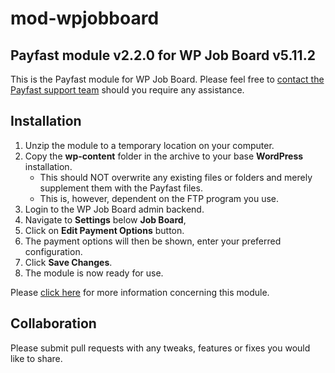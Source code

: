 # mod-wpjobboard

## Payfast module v2.2.0 for WP Job Board v5.11.2

This is the Payfast module for WP Job Board. Please feel free
to [contact the Payfast support team](https://payfast.io/contact/) should you require any assistance.

## Installation

1. Unzip the module to a temporary location on your computer.
2. Copy the **wp-content** folder in the archive to your base **WordPress** installation.
    - This should NOT overwrite any existing files or folders and merely supplement them with the Payfast files.
    - This is, however, dependent on the FTP program you use.
3. Login to the WP Job Board admin backend.
4. Navigate to **Settings** below **Job Board**,
5. Click on **Edit Payment Options** button.
6. The payment options will then be shown, enter your preferred configuration.
7. Click **Save Changes**.
8. The module is now ready for use.

Please [click here](https://payfast.io/integration/plugins/wp-job-board/) for more information concerning this module.

## Collaboration

Please submit pull requests with any tweaks, features or fixes you would like to share.
